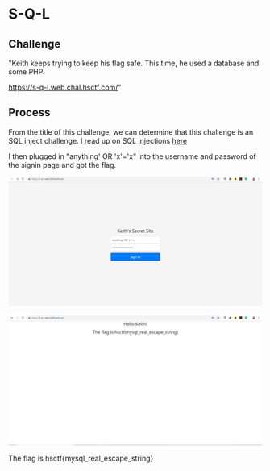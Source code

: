 # S-Q-L

## Challenge

"Keith keeps trying to keep his flag safe. This time, he used a database and some PHP.

https://s-q-l.web.chal.hsctf.com/"

## Process

From the title of this challenge, we can determine that this challenge is an SQL inject challenge. I read up on SQL injections [here](http://www.unixwiz.net/techtips/sql-injection.html)

I then plugged in "anything' OR 'x'='x" into the username and password of the signin page and got the flag.

![Capture0.JPG](Capture0.JPG)

![Capture.JPG](Capture.JPG)

The flag is hsctf{mysql_real_escape_string}

